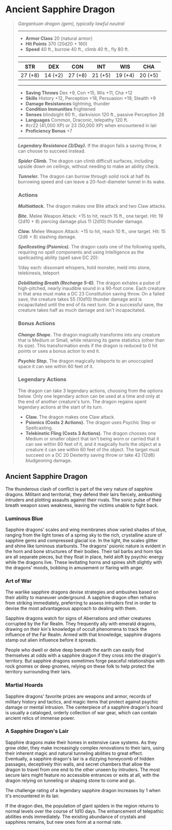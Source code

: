 # Ancient Sapphire Dragon
>*Gargantuan dragon (gem), typically lawful neutral*
>___
>- **Armor Class** 20 (natural armor)
>- **Hit Points** 370 (20d20 + 160)
>- **Speed** 40 ft., burrow 40 ft., climb 40 ft., fly 80 ft.
>___
>|STR|DEX|CON|INT|WIS|CHA|
>|:---:|:---:|:---:|:---:|:---:|:---:|
>|27 (+8)|14 (+2)|27 (+8)|21 (+5)|19 (+4)|20 (+5)|
>___
>- **Saving Throws** Dex +9, Con +15, Wis +11, Cha +12
>- **Skills** History +12, Perception +18, Persuasion +19, Stealth +9
>- **Damage Resistances** lightning, thunder
>- **Condition Immunities** frightened
>- **Senses** blindsight 60 ft., darkvision 120 ft., passive Perception 28
>- **Languages** Common, Draconic, telepathy 120 ft.
>- #cr22 (41,000 XP) or 23 (50,000 XP) when encountered in lair
>- **Proficiency Bonus** +7
>___
>***Legendary Resistance (3/Day).*** If the dragon fails a saving throw, it can choose to succeed instead.  
>
>***Spider Climb.*** The dragon can climb difficult surfaces, including upside down on ceilings, without needing to make an ability check.  
>
>***Tunneler.*** The dragon can burrow through solid rock at half its burrowing speed and can leave a 20-foot-diameter tunnel in its wake.  
>
>### Actions
>***Multiattack.*** The dragon makes one Bite attack and two Claw attacks.  
>
>***Bite.*** Melee Weapon Attack: +15 to hit, reach 15 ft., one target. Hit: 19 (2d10 + 8) piercing damage plus 11 (2d10) thunder damage.  
>
>***Claw.*** Melee Weapon Attack: +15 to hit, reach 10 ft., one target. Hit: 15 (2d6 + 8) slashing damage.  
>
>***Spellcasting (Psionics).*** The dragon casts one of the following spells, requiring no spell components and using Intelligence as the spellcasting ability (spell save DC 20):  
>
>1/day each: dissonant whispers, hold monster, meld into stone, telekinesis, teleport  
>
>
>***Debilitating Breath (Recharge 5–6).*** The dragon exhales a pulse of high-pitched, nearly inaudible sound in a 90-foot cone. Each creature in that area must make a DC 23 Constitution saving throw. On a failed save, the creature takes 55 (10d10) thunder damage and is incapacitated until the end of its next turn. On a successful save, the creature takes half as much damage and isn't incapacitated.  
>
>### Bonus Actions
>***Change Shape.*** The dragon magically transforms into any creature that is Medium or Small, while retaining its game statistics (other than its size). This transformation ends if the dragon is reduced to 0 hit points or uses a bonus action to end it.  
>
>***Psychic Step.*** The dragon magically teleports to an unoccupied space it can see within 60 feet of it.  
>
>### Legendary Actions
>The dragon can take 3 legendary actions, choosing from the options below. Only one legendary action can be used at a time and only at the end of another creature's turn. The dragon regains spent legendary actions at the start of its turn.
>
>- **Claw.** The dragon makes one Claw attack.
>- **Psionics (Costs 2 Actions).** The dragon uses Psychic Step or Spellcasting.
>- **Telekinetic Fling (Costs 3 Actions).** The dragon chooses one Medium or smaller object that isn't being worn or carried that it can see within 60 feet of it, and it magically hurls the object at a creature it can see within 60 feet of the object. The target must succeed on a DC 20 Dexterity saving throw or take 42 (12d6) bludgeoning damage.

## Ancient Sapphire Dragon

The thunderous clash of conflict is part of the very nature of sapphire dragons. Militant and territorial, they defend their lairs fiercely, ambushing intruders and plotting assaults against their rivals. The sonic pulse of their breath weapon sows weakness, leaving the victims unable to fight back.

### Luminous Blue
Sapphire dragons' scales and wing membranes show varied shades of blue, ranging from the light tones of a spring sky to the rich, crystalline azure of sapphire gems and compressed glacial ice. In the light, the scales glitter and shine like luminous starbursts. The dragons' psionic nature is evident in the horn and bone structures of their bodies. Their tail barbs and horn tips are all separate pieces, but they float in place, held aloft by psychic energy while the dragons live. These levitating horns and spines shift slightly with the dragons' moods, bobbing in amusement or flaring with anger.

### Art of War
The warlike sapphire dragons devise strategies and ambushes based on their ability to maneuver underground. A sapphire dragon often refrains from striking immediately, preferring to assess intruders first in order to devise the most advantageous approach to dealing with them.

Sapphire dragons watch for signs of Aberrations and other creatures corrupted by the Far Realm. They frequently ally with emerald dragons, drawing on their kin's knowledge of occult phenomena to track the influence of the Far Realm. Armed with that knowledge, sapphire dragons stamp out alien influence before it spreads.

People who dwell or delve deep beneath the earth can easily find themselves at odds with a sapphire dragon if they cross into the dragon's territory. But sapphire dragons sometimes forge peaceful relationships with rock gnomes or deep gnomes, relying on these folk to help protect the territory surrounding their lairs.

### Martial Hoards
Sapphire dragons' favorite prizes are weapons and armor, records of military history and tactics, and magic items that protect against psychic damage or mental intrusion. The centerpiece of a sapphire dragon's hoard is usually a cataloged, orderly collection of war gear, which can contain ancient relics of immense power.

### A Sapphire Dragon's Lair
Sapphire dragons make their homes in extensive cave systems. As they grow older, they make increasingly complex renovations to their lairs, using their inherent magic and natural tunneling abilities to great effect. Eventually, a sapphire dragon's lair is a dizzying honeycomb of hidden passages, deceptively thin walls, and secret chambers that allow the dragon to travel from one end to the other unseen by intruders. The most secure lairs might feature no accessible entrances or exits at all, with the dragon relying on tunneling or shaping stone to come and go.

The challenge rating of a legendary sapphire dragon increases by 1 when it's encountered in its lair.

If the dragon dies, the population of giant spiders in the region returns to normal levels over the course of 1d10 days. The enhancement of telepathic abilities ends immediately. The existing abundance of crystals and sapphires remains, but new ones form at a normal rate.